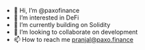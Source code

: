 - 👋 Hi, I’m @paxofinance
- 👀 I’m interested in DeFi
- 🌱 I’m currently building on Solidity
- 💞️ I’m looking to collaborate on development
- 📫 How to reach me pranjal@paxo.finance

<!---
paxofinance/paxofinance is a ✨ special ✨ repository because its `README.md` (this file) appears on your GitHub profile.
You can click the Preview link to take a look at your changes.
--->
